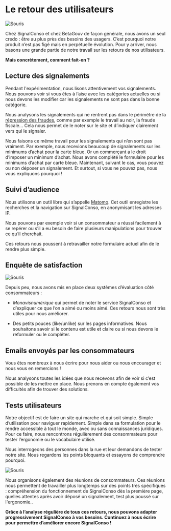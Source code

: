 
# Le retour des utilisateurs

![Souris](/assets/blog/2019/08/21/exploitation-retour-utilisateurs/digital-marketing-1725340_1920.jpg)

Chez SignalConso et chez BetaGouv de façon générale, nous avons un seul credo : être au plus près des besoins des usagers. C’est pourquoi notre produit n’est pas figé mais en perpétuelle évolution. Pour y arriver, nous basons une grande partie de notre travail sur les retours de nos utilisateurs.

**Mais concrètement, comment fait-on ?**

## Lecture des signalements

Pendant l'expérimentation, nous lisons attentivement vos signalements. Nous pouvons voir si vous êtes à l’aise avec les catégories actuelles ou si nous devons les modifier car les signalements ne sont pas dans la bonne catégorie.

Nous analysons les signalements qui ne rentrent pas dans le périmètre de la [répression des fraudes](https://www.economie.gouv.fr/dgccrf/dgccrf), comme par exemple le travail au noir, la fraude fiscale... Cela nous permet de le noter sur le site et d’indiquer clairement vers qui le signaler. 

Nous faisons ce même travail pour les signalements qui n’en sont pas vraiment. Par exemple, nous recevions beaucoup de signalements sur les minimums d’achat pour la carte bleue. Or un commerçant a le droit d’imposer un minimum d’achat. Nous avons complété le formulaire pour les minimums d’achat par carte bleue. Maintenant, suivant le cas, vous pouvez ou non déposer un signalement. Et surtout, si vous ne pouvez pas, nous vous expliquons pourquoi ! 

## Suivi d’audience 

Nous utilisons un outil libre qui s’appelle [Matomo](https://beta.gouv.fr/suivi). Cet outil enregistre les recherches et la navigation sur SignalConso, en anonymisant les adresses IP. 

Nous pouvons par exemple voir si un consommateur a réussi facilement à se repérer ou s’il a eu besoin de faire plusieurs manipulations pour trouver ce qu’il cherchait. 

Ces retours nous poussent à retravailler notre formulaire actuel afin de le rendre plus simple.

## Enquête de satisfaction

![Souris](/assets/blog/2019/08/21/exploitation-retour-utilisateurs/rating-4068907_1920.jpg)

Depuis peu, nous avons mis en place deux systèmes d’évaluation côté consommateurs :

+ *Monavisnumérique* qui permet de noter le service SignalConso et d’expliquer ce que l’on a aimé ou moins aimé. Ces retours nous sont très utiles pour nous améliorer.

+ Des petits pouces (like/unlike) sur les pages informatives. Nous souhaitons savoir si le contenu est utile et claire ou si nous devons le reformuler ou le compléter.

## Emails envoyés par les consommateurs

Vous êtes nombreux à nous écrire pour nous aider ou nous encourager et nous vous en remercions ! 

Nous analysons toutes les idées que nous recevons afin de voir si c’est possible de les mettre en place. Nous prenons en compte également vos difficultés afin de trouver des solutions. 

## Tests utilisateurs

Notre objectif est de faire un site qui marche et qui soit simple. Simple d’utilisation pour naviguer rapidement. Simple dans sa formulation pour le rendre accessible à tout le monde, avec ou sans connaissances juridiques. Pour ce faire, nous rencontrons régulièrement des consommateurs pour tester l’ergonomie ou le vocabulaire utilisé. 

Nous interrogeons des personnes dans la rue et leur demandons de tester notre site. Nous regardons les points bloquants et essayons de comprendre pourquoi. 

![Souris](/assets/blog/2019/08/21/exploitation-retour-utilisateurs/eett.png)

Nous organisons également des réunions de consommateurs. Ces réunions nous permettent de travailler plus longtemps sur des points très spécifiques : compréhension du fonctionnement de SignalConso dès la première page, quelles attentes après avoir déposé un signalement, test plus poussé sur l'ergonomie..

**Grâce à l’analyse régulière de tous ces retours, nous pouvons adapter progressivement SignalConso à vos besoins. 
Continuez à nous écrire pour permettre d’améliorer encore SignalConso !**


